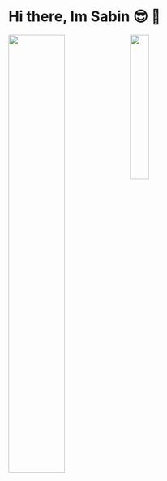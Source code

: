 # Hi there, Im Sabin 😎 🤑

<img align="left" width="47%" src="https://github-readme-stats.vercel.app/api?username=sabhattrai&show_icons=true&theme=radical"/>
<p>
<img align="left" width="27%"  src="https://github-readme-stats.vercel.app/api/top-langs/?username=sabhattrai&layout=compact)](https://github.com/anuraghazra/github-readme-stats"/>
</p>
